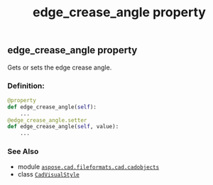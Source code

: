 ﻿---
title: edge_crease_angle property
second_title: Aspose.CAD for Python via .NET API References
description: 
type: docs
weight: 150
url: /python-net/aspose.cad.fileformats.cad.cadobjects/cadvisualstyle/edge_crease_angle/
is_root: false
---

## edge_crease_angle property


Gets or sets the edge crease angle.
### Definition:
```python
@property
def edge_crease_angle(self):
    ...
@edge_crease_angle.setter
def edge_crease_angle(self, value):
    ...
```

### See Also
* module [`aspose.cad.fileformats.cad.cadobjects`](../../)
* class [`CadVisualStyle`](/cad/python-net/aspose.cad.fileformats.cad.cadobjects/cadvisualstyle)
